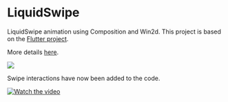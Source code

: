# LiquidSwipe

LiquidSwipe animation using Composition and Win2d. This project is based on the [Flutter project](https://github.com/iamSahdeep/liquid_swipe_flutter).

More details [here](https://wpfspark.wordpress.com/2020/07/10/liquid-swipe/).

<img src="https://user-images.githubusercontent.com/7021835/87165139-9635d680-c27e-11ea-8531-cdb81177087e.gif" />

Swipe interactions have now been added to the code.

[![Watch the video](https://img.youtube.com/vi/e9oSz4pLEgw/maxresdefault.jpg)](https://youtu.be/e9oSz4pLEgw)
